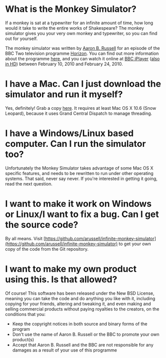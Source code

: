 What is the Monkey Simulator?
=============================

If a monkey is sat at a typewriter for an infinite amount of time, how long would it take to write the entire works of Shakespeare? The monkey simulator gives you your very own monkey and typewriter, so you can find out for yourself.

The monkey simulator was written by [Aaron B. Russell](http://unadopted.co.uk) for an episode of the BBC Two television programme [Horizon](http://bbc.co.uk/horizon). You can find out more information about the programme [here](http://www.bbc.co.uk/programmes/b00qszch), and you can watch it online at [BBC iPlayer](http://www.bbc.co.uk/iplayer/episode/b00qszch) ([also in HD](http://www.bbc.co.uk/iplayer/episode/b00qszch/hd])) between February 10, 2010 and February 24, 2010.

I have a Mac. Can I just download the simulator and run it myself?
==================================================================

Yes, definitely! Grab a copy [here](https://github.com/downloads/arussell/infinite-monkey-simulator/Monkey%20Simulator.zip). It requires at least Mac OS X 10.6 (Snow Leopard), because it uses Grand Central Dispatch to manage threading.

I have a Windows/Linux based computer. Can I run the simulator too?
===================================================================

Unfortunately the Monkey Simulator takes advantage of some Mac OS X specific features, and needs to be rewritten to run under other operating systems. That said, never say never. If you're interested in getting it going, read the next question.

I want to make it work on Windows or Linux/I want to fix a bug. Can I get the source code?
==========================================================================================

By all means. Visit [https://github.com/arussell/infinite-monkey-simulator](https://github.com/arussell/infinite-monkey-simulator) to get your own copy of the code from the Git repository.

I want to make my own product using this. Is that allowed?
==================================================================

Of course! This software has been released under the New BSD License, meaning you can take the code and do anything you like with it, including copying for your friends, altering and tweaking it, and even making and selling commercial products without paying royalties to the creators, on the conditions that you:

* Keep the copyright notices in both source and binary forms of the program
* Don't use the name of Aaron B. Russell or the BBC to promote your own product(s)
* Accept that Aaron B. Russell and the BBC are not responsible for any damages as a result of your use of this programme